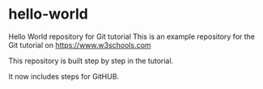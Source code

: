 # hello-world
Hello World repository for Git tutorial
This is an example repository for the Git tutorial on https://www.w3schools.com

This repository is built step by step in the tutorial.

It now includes steps for GitHUB.
